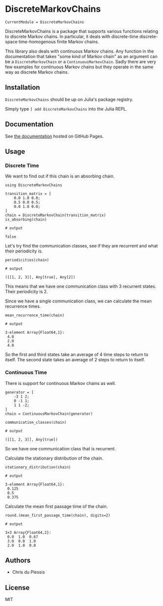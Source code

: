 # DiscreteMarkovChains

```@meta
CurrentModule = DiscreteMarkovChains
```

DiscreteMarkovChains is a package that supports various functions relating to discrete Markov chains. In particular, it deals with discrete-time discrete-space time-homogenous finite Markov chains.

This library also deals with continuous Markov chains. Any function in the documentation that takes "some kind of Markov chain" as an argument can be a `DiscreteMarkovChain` or a `ContinuousMarkovChain`. Sadly there are very few examples for continuous Markov chains but they operate in the same way as discrete Markov chains.

## Installation

`DiscreteMarkovChains` should be up on Julia's package registry.

Simply type `] add DiscreteMarkovChains` into the Julia REPL.

## Documentation

See [the documentation](https://Maelstrom6.github.io/DiscreteMarkovChains.jl/dev) hosted on GitHub Pages.

## Usage

### Discrete Time

We want to find out if this chain is an absorbing chain.

```jldoctest home
using DiscreteMarkovChains

transition_matrix = [
    0.0 1.0 0.0;
    0.5 0.0 0.5;
    0.0 1.0 0.0;
]
chain = DiscreteMarkovChain(transition_matrix)
is_absorbing(chain)

# output

false
```

Let's try find the communication classes, see if they are recurrent and what their periodicity is.

```jldoctest home
periodicities(chain)

# output

([[1, 2, 3]], Any[true], Any[2])
```

This means that we have one communication class with 3 recurrent states. Their periodicity is 2.

Since we have a single communication class, we can calculate the mean recurrence times.

```jldoctest home
mean_recurrence_time(chain)

# output

3-element Array{Float64,1}:
 4.0
 2.0
 4.0
```

So the first and third states take an average of 4 time steps to return to itself. The second state takes an average of 2 steps to return to itself.

### Continuous Time

There is support for continuous Markov chains as well.

```jldoctest home
generator = [
    -3 1 2;
    0 -1 1;
    1 1 -2;
]
chain = ContinuousMarkovChain(generator)

communication_classes(chain)

# output

([[1, 2, 3]], Any[true])
```

So we have one communication class that is recurrent.

Calculate the stationary distribution of the chain.

```jldoctest home
stationary_distribution(chain)

# output

3-element Array{Float64,1}:
 0.125
 0.5
 0.375
```

Calculate the mean first passage time of the chain.

```jldoctest home
round.(mean_first_passage_time(chain), digits=2)

# output

3×3 Array{Float64,2}:
 0.0  1.0  0.67
 3.0  0.0  1.0
 2.0  1.0  0.0
```

## Authors

- Chris du Plessis

## License

MIT
